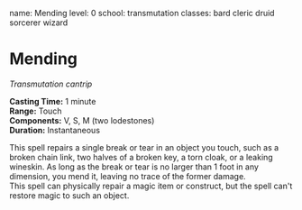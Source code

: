 name: Mending level: 0 school: transmutation classes: bard cleric druid sorcerer wizard

# Mending
_Transmutation cantrip_

**Casting Time:** 1 minute    
**Range:** Touch    
**Components:** V, S, M (two lodestones)    
**Duration:** Instantaneous

This spell repairs a single break or tear in an object you touch, such as a broken chain link, two halves of a broken key, a torn cloak, or a leaking wineskin. As long as the break or tear is no larger than 1 foot in any dimension, you mend it, leaving no trace of the former damage.    
This spell can physically repair a magic item or construct, but the spell can't restore magic to such an object. 